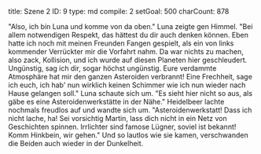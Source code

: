 title:          Szene 2
ID:             9
type:           md
compile:        2
setGoal:        500
charCount:      878


"Also, ich bin Luna und komme von da oben." Luna zeigte gen Himmel. "Bei allem notwendigen Respekt, das hättest du dir auch denken können. Eben hatte ich noch mit meinen Freunden Fangen gespielt, als ein von links kommender Verrückter mir die Vorfahrt nahm. Da war nichts zu machen, also zack, Kollision, und ich wurde auf diesen Planeten hier geschleudert. Ungünstig, sag ich dir, sogar höchst ungünstig. Eure verdammte Atmosphäre hat mir den ganzen Asteroiden verbrannt! Eine Frechheit, sage ich euch, ich hab' nun wirklich keinen Schimmer wie ich nun wieder nach Hause gelangen soll."
Luna schaute sich um. "Es sieht hier nicht so aus, als gäbe es eine Asteroidenwerkstätte in der Nähe."
Heidelbeer lachte nochmals freudlos auf und wandte sich um. "Asteroidenwerkstatt! Dass ich nicht lache, ha! Sei vorsichtig Martin, lass dich nicht in ein Netz von Geschichten spinnen. Irrlichter sind famose Lügner, soviel ist bekannt! Komm Hinkbein, wir gehen."
Und so lautlos wie sie kamen, verschwanden die Beiden auch wieder in der Dunkelheit.